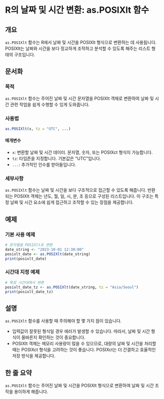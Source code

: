 <!--
Meta Description: # R의 날짜 및 시간 변환: as.POSIXlt 함수 ## 개요 `as.POSIXlt` 함수는 R에서 날짜 및 시간을 POSIXlt 형식으로 변환하는 데 사용됩니다. POSIXlt는 날짜와 시간을 보다 정교하게 조작하고 분석할 수 있도록 해주는 리스트 형태의 구조입니...
Meta Keywords: posixlt, 시간을, 함수는, date_string, 형식으로
-->

# R의 날짜 및 시간 변환: as.POSIXlt 함수

## 개요
`as.POSIXlt` 함수는 R에서 날짜 및 시간을 POSIXlt 형식으로 변환하는 데 사용됩니다. POSIXlt는 날짜와 시간을 보다 정교하게 조작하고 분석할 수 있도록 해주는 리스트 형태의 구조입니다.

## 문서화

### 목적
`as.POSIXlt` 함수는 주어진 날짜 및 시간 문자열을 POSIXlt 객체로 변환하여 날짜 및 시간 관련 작업을 쉽게 수행할 수 있게 도와줍니다.

### 사용법
```R
as.POSIXlt(x, tz = "UTC", ...)
```

#### 매개변수
- `x`: 변환할 날짜 및 시간 데이터. 문자열, 숫자, 또는 POSIXct 형식이 가능합니다.
- `tz`: 타임존을 지정합니다. 기본값은 "UTC"입니다.
- `...`: 추가적인 인수를 받아들입니다.

### 세부사항
`as.POSIXlt` 함수는 날짜 및 시간을 보다 구조적으로 접근할 수 있도록 해줍니다. 반환되는 POSIXlt 객체는 년도, 월, 일, 시, 분, 초 등으로 구성된 리스트입니다. 이 구조는 특정 날짜 및 시간 요소에 쉽게 접근하고 조작할 수 있는 장점을 제공합니다.

## 예제

### 기본 사용 예제
```R
# 문자열을 POSIXlt로 변환
date_string <- "2023-10-01 12:30:00"
posixlt_date <- as.POSIXlt(date_string)
print(posixlt_date)
```

### 시간대 지정 예제
```R
# 특정 시간대에서 변환
posixlt_date_tz <- as.POSIXlt(date_string, tz = "Asia/Seoul")
print(posixlt_date_tz)
```

## 설명
`as.POSIXlt` 함수를 사용할 때 주의해야 할 몇 가지 점이 있습니다. 
- 입력값이 잘못된 형식일 경우 에러가 발생할 수 있습니다. 따라서, 날짜 및 시간 형식이 올바른지 확인하는 것이 중요합니다.
- POSIXlt 객체는 메모리 사용량이 많을 수 있으므로, 대량의 날짜 및 시간을 처리할 때는 POSIXct 형식을 고려하는 것이 좋습니다. POSIXct는 더 간결하고 효율적인 저장 방식을 제공합니다.

## 한 줄 요약
`as.POSIXlt` 함수는 주어진 날짜 및 시간을 POSIXlt 형식으로 변환하여 날짜 및 시간 조작을 용이하게 해줍니다.